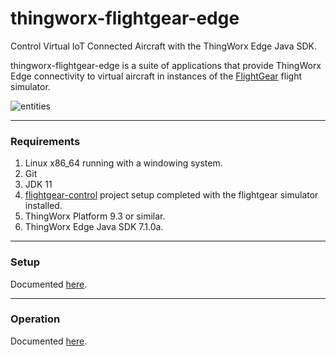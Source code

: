 # thingworx-flightgear-edge
Control Virtual IoT Connected Aircraft with the ThingWorx Edge Java SDK.

thingworx-flightgear-edge is a suite of applications that provide ThingWorx Edge connectivity to virtual aircraft in instances of the [FlightGear](https://www.flightgear.org) flight simulator.

![entities](https://user-images.githubusercontent.com/7103526/158286716-760f313b-e6d5-41be-8f11-468e5be71a88.png)

---
### Requirements ###
1. Linux x86_64 running with a windowing system.
1. Git
1. JDK 11
1. [flightgear-control](https://github.com/jas0ndiamond/flightgear-control) project setup completed with the flightgear simulator installed.
1. ThingWorx Platform 9.3 or similar.
1. ThingWorx Edge Java SDK 7.1.0a.

---
### Setup ###

Documented [here](doc/SETUP.md).

---
### Operation ###

Documented [here](doc/OPERATION.md).